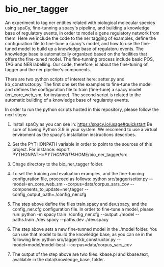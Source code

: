 # bio_ner_tagger
An experiment to tag ner entities related with biological molecular species using spaCy, fine-tunning a spacy's pipeline, and building a knowledge base
of regulatory events, in order to model a gene regulatory network from them. Here we include the code to the ner tagging of examples, define 
the configuration file to fine-tune a spacy's model, and how to use the fine-tuned model to build up a knowledge base of regulatoru events.
The knowledge base is automatically organized based on the facilities that offers the fine-tuned model. The fine-tunning process include basic POS,
TAG and NER labelling. Our code, therefore, is about the fine-tuning of tagger and the ner pipeline's components.

There are two python scripts of interest here: setter.py and kb_constructor.py. The first one set the examples to fine-tune the model and defines the
configuration file to train (fine-tune) a spacy model (en_core_web_sm, for instance). The second script is related to the automatic building of a knowledge base of regularoty events.

In order tu run the python scripts hosted in this repository, please follow the next steps:

1. Install spaCy as you can see in:
https://spacy.io/usage#quickstart
Be sure of having Python 3.9 in your system. We recomend to use a virtual enviroment as the spacy's installation instructions describes.

2. Set the PYTHONPATH variable in order to point to the sources of this project. For instance:
export PYTHONPATH=$PYTHONPATH:$HOME/bio_ner_tagger/src

3. Chage directory to the bio_ner_tagger folder.

4. To set the training and evaluation examples, and the fine-tunning configuration file, procceed as follows:
python src/tagger/setter.py --model=en_core_web_sm --corpus=data/corpus_sars_cov --components_to_update=ner,tagger --config_output_path=./config_ner.cfg

5. The step above define the files train.spacy and dev.spacy, and the config_ner.cfg configuration file. In order to fine-tune a model, please run:
python -m spacy train ./config_ner.cfg --output ./model --paths.train ./dev.spacy --paths.dev ./dev.spacy

6. The step above sets a new fine-tunned model in the ./model folder. You can use that model to build the knowledge base, as you can se in the following line:
python src/tagger/kb_constructor.py --model=model/model-best --corpus=data/corpus_sars_cov

7. The output of the step above are two files: kbase.pl and kbase.text, avalilable in the data/knowledge_base, folder.





